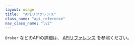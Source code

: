 ```yaml
---
layout: usage
title:  "APIリファレンス"
class_name: "api_reference"
nav_class_name: "lv2"
---
```


`Broker` などのAPIの詳細は、 [APIリファレンス](/rdocs) を参照ください。
